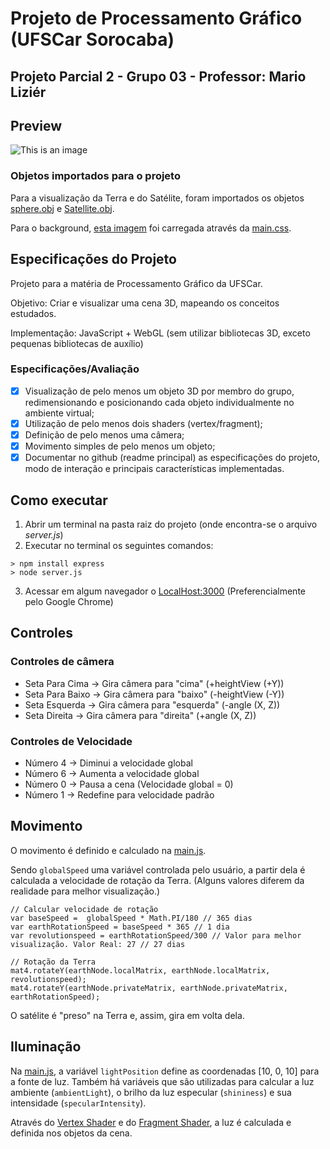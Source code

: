# Projeto de Processamento Gráfico (UFSCar Sorocaba)
## Projeto Parcial 2 - Grupo 03 - Professor: Mario Liziér

## Preview
![This is an image](https://i.ibb.co/HHfbS6V/Previa.png)

### Objetos importados para o projeto
Para a visualização da Terra e do Satélite, foram importados os objetos [sphere.obj](public/models/sphere.obj) e [Satellite.obj](public/models/Satellite.obj).

Para o background, [esta imagem](https://raw.githubusercontent.com/josh-street/webgl-earthsatellite/master/bg.jpg) foi carregada através da [main.css](/public/main.css).

## Especificações do Projeto
Projeto para a matéria de Processamento Gráfico da UFSCar.

Objetivo: Criar e visualizar uma cena 3D, mapeando os conceitos estudados.

Implementação: JavaScript + WebGL (sem utilizar bibliotecas 3D, exceto pequenas bibliotecas de auxílio)

### Especificações/Avaliação
- [x] Visualização de pelo menos um objeto 3D por membro do grupo, redimensionando e posicionando cada objeto individualmente no ambiente virtual;
- [x] Utilização de pelo menos dois shaders (vertex/fragment);
- [x] Definição de pelo menos uma câmera;
- [x] Movimento simples de pelo menos um objeto;
- [x] Documentar no github (readme principal) as especificações do projeto, modo de interação e principais características implementadas.

## Como executar
1. Abrir um terminal na pasta raiz do projeto (onde encontra-se o arquivo *server.js*)
2. Executar no terminal os seguintes comandos:
```
> npm install express
> node server.js
```
3. Acessar em algum navegador o [LocalHost:3000](http://localhost:3000) (Preferencialmente pelo Google Chrome)

## Controles
### Controles de câmera
- Seta Para Cima -> Gira câmera para "cima" (+heightView (+Y))
- Seta Para Baixo -> Gira câmera para "baixo" (-heightView (-Y))
- Seta Esquerda -> Gira câmera para "esquerda" (-angle (X, Z))
- Seta Direita -> Gira câmera para "direita" (+angle (X, Z))

### Controles de Velocidade
- Número 4 -> Diminui a velocidade global
- Número 6 -> Aumenta a velocidade global
- Número 0 -> Pausa a cena (Velocidade global = 0)
- Número 1 -> Redefine para velocidade padrão

## Movimento
O movimento é definido e calculado na [main.js](public/js/main.js).

Sendo `globalSpeed` uma variável controlada pelo usuário, a partir dela é calculada a velocidade de rotação da Terra. (Alguns valores diferem da realidade para melhor visualização.)
```
// Calcular velocidade de rotação
var baseSpeed =  globalSpeed * Math.PI/180 // 365 dias
var earthRotationSpeed = baseSpeed * 365 // 1 dia
var revolutionspeed = earthRotationSpeed/300 // Valor para melhor visualização. Valor Real: 27 // 27 dias

// Rotação da Terra
mat4.rotateY(earthNode.localMatrix, earthNode.localMatrix, revolutionspeed); 
mat4.rotateY(earthNode.privateMatrix, earthNode.privateMatrix, earthRotationSpeed); 
```
O satélite é "preso" na Terra e, assim, gira em volta dela.

## Iluminação
Na [main.js](public/js/main.js), a variável `lightPosition` define as coordenadas [10, 0, 10] para a fonte de luz. Também há variáveis que são utilizadas para calcular a luz ambiente (`ambientLight`), o brilho da luz especular (`shininess`) e sua intensidade (`specularIntensity`).

Através do [Vertex Shader](public/shader/vertexShader.glsl) e do [Fragment Shader](public/shader/fragmentShader.glsl), a luz é calculada e definida nos objetos da cena.
